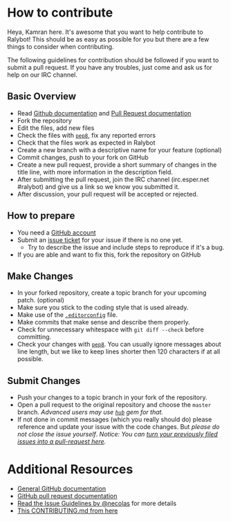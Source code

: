 # How to contribute

Heya, Kamran here. It's awesome that you want to help contribute to Ralybot!
This should be as easy as possible for you but there are a few things to consider when contributing.

The following guidelines for contribution should be followed if you want to submit a pull request. If you have any troubles, just come and ask us for help on our IRC channel.

## Basic Overview

* Read [Github documentation](http://help.github.com/) and [Pull Request documentation](http://help.github.com/send-pull-requests/)
* Fork the repository
* Edit the files, add new files
* Check the files with [`pep8`](https://pypi.python.org/pypi/pep8), fix any reported errors
* Check that the files work as expected in Ralybot
* Create a new branch with a descriptive name for your feature (optional)
* Commit changes, push to your fork on GitHub
* Create a new pull request, provide a short summary of changes in the title line, with more information in the description field.
* After submitting the pull request, join the IRC channel (irc.esper.net #ralybot) and give us a link so we know you submitted it.
* After discussion, your pull request will be accepted or rejected.

## How to prepare

* You need a [GitHub account](https://github.com/signup/free)
* Submit an [issue ticket](https://github.com/KamranMackey/Ralybot/issues) for your issue if there is no one yet.
  * Try to describe the issue and include steps to reproduce if it's a bug.
* If you are able and want to fix this, fork the repository on GitHub

## Make Changes

* In your forked repository, create a topic branch for your upcoming patch. (optional) 
* Make sure you stick to the coding style that is used already.
* Make use of the [`.editorconfig`](http://editorconfig.org/) file.
* Make commits that make sense and describe them properly.
* Check for unnecessary whitespace with `git diff --check` before committing.
* Check your changes with [`pep8`](https://pypi.python.org/pypi/pep8). You can usually ignore messages about line length, but we like to keep lines shorter then 120 characters if at all possible.

## Submit Changes

* Push your changes to a topic branch in your fork of the repository.
* Open a pull request to the original repository and choose the `master` branch.
	_Advanced users may use [`hub`](https://github.com/defunkt/hub#git-pull-request) gem for that._
* If not done in commit messages (which you really should do) please reference and update your issue with the code changes. But _please do not close the issue yourself_.
_Notice: You can [turn your previously filed issues into a pull-request here](http://issue2pr.herokuapp.com/)._

# Additional Resources

* [General GitHub documentation](http://help.github.com/)
* [GitHub pull request documentation](http://help.github.com/send-pull-requests/)
* [Read the Issue Guidelines by @necolas](https://github.com/necolas/issue-guidelines/blob/master/CONTRIBUTING.md) for more details
* [This CONTRIBUTING.md from here](https://github.com/anselmh/CONTRIBUTING.md)
